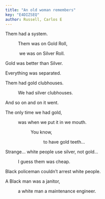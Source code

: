 ```yaml
---
title: "An old woman remembers"
key: "E4DIZSEQ"
author: Russell, Carlos E
---
```

<div data-schema-version="8"><p>Them had a system.</p> <p style="padding-left: 40px" data-indent="1">Them was on Gold Roll,</p> <p style="padding-left: 40px" data-indent="1"> &nbsp;we was on Silver Roll.</p> <p>Gold was better than Silver.</p> <p>Everything was separated.</p> <p>Them had gold clubhouses.</p> <p style="padding-left: 40px" data-indent="1">We had silver clubhouses.</p> <p>And so on and on it went.</p> <p>The only time we had gold,</p> <p style="padding-left: 40px" data-indent="1">was when we put it in we mouth.</p> <p style="padding-left: 80px" data-indent="2">You know,</p> <p style="padding-left: 120px" data-indent="3">to have gold teeth…</p> <p>Strange… white people use silver, not gold…</p> <p style="padding-left: 40px" data-indent="1">I guess them was cheap.</p> <p>Black policeman couldn’t arrest white people.</p> <p>A Black man was a janitor,</p> <p style="padding-left: 40px" data-indent="1">a white man a maintenance engineer.</p> </div>
